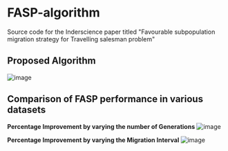 # FASP-algorithm
Source code for the Inderscience paper titled "Favourable subpopulation migration strategy for Travelling salesman problem" 

## Proposed Algorithm
![image](https://user-images.githubusercontent.com/30732059/118697989-889d9580-b82d-11eb-95d6-6e1a57c41d63.png)

## Comparison of FASP performance in various datasets

**Percentage Improvement by varying the number of Generations**
![image](https://user-images.githubusercontent.com/30732059/118699673-6e64b700-b82f-11eb-8787-fccf63b4f2a4.png)



**Percentage Improvement by varying the Migration Interval**
![image](https://user-images.githubusercontent.com/30732059/118699628-5e4cd780-b82f-11eb-8d02-bbeebc61b539.png)

